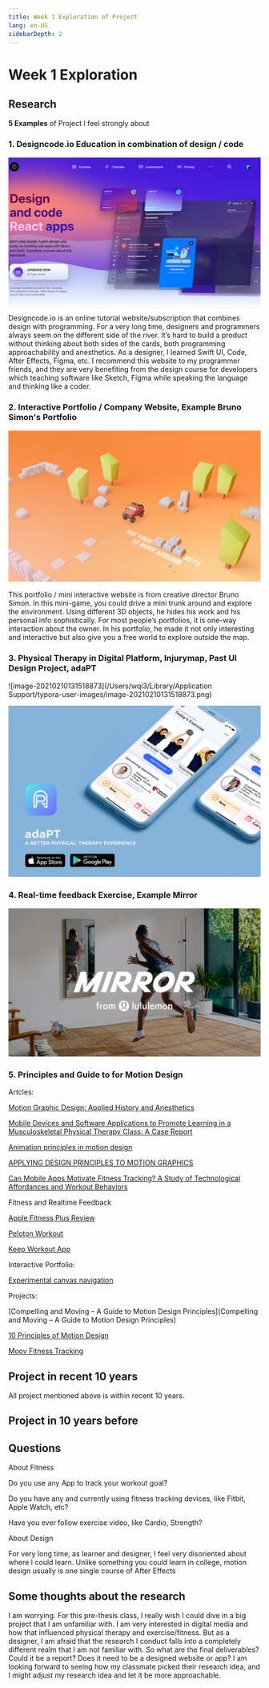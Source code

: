 ```yaml
---
title: Week 1 Exploration of Project
lang: en-US
sidebarDepth: 2
---
```


# Week 1 Exploration



## Research

**5 Examples** of Project I feel strongly about 

### 1. Designcode.io Education in combination of design / code 

![](https://raw.githubusercontent.com/irwinchyi/imgbed/master/img/20210210130929.png)

Designcode.io is an online tutorial website/subscription that combines design with programming. For a very long time, designers and programmers always seem on the different side of the river. It’s hard to build a product without thinking about both sides of the cards, both programming approachability and anesthetics. 
As a designer, I learned Swift UI, Code, After Effects, Figma, etc. I recommend this website to my programmer friends, and they are very benefiting from the design course for developers which teaching software like Sketch, Figma while speaking the language and thinking like a coder. 



### 2. Interactive Portfolio / Company Website, Example Bruno Simon's Portfolio 

![](https://raw.githubusercontent.com/irwinchyi/imgbed/master/img/20210210131313.png)

This portfolio / mini interactive website is from creative director Bruno Simon. In this mini-game, you could drive a mini trunk around and explore the environment. Using different 3D objects, he hides his work and his personal info sophistically. For most people’s portfolios, it is one-way interaction about the owner. In his portfolio, he made it not only interesting and interactive but also give you a free world to explore outside the map. 



### 3. Physical Therapy in Digital Platform, Injurymap, Past UI Design Project, adaPT

![image-20210210131518873](/Users/wqi3/Library/Application Support/typora-user-images/image-20210210131518873.png)

![](https://raw.githubusercontent.com/irwinchyi/imgbed/master/img/20210210131542.png)



### 4. Real-time feedback Exercise, Example Mirror 

![](https://raw.githubusercontent.com/irwinchyi/imgbed/master/img/20210210131648.png)



### 5. Principles and Guide to for Motion Design



Artcles:

[Motion Graphic Design: Applied History and Anesthetics](https://books.google.com/books?hl=en&lr=&id=LM2_ISpInMwC&oi=fnd&pg=PR1&dq=motion+design&ots=_QqsRrW_cD&sig=iV5b4BJiWL7lU9joq88dRLiZi5k#v=onepage&q=motion%20design&f=false)

[Mobile Devices and Software Applications to Promote Learning in a Musculoskeletal Physical Therapy Class: A Case Report](https://journals.lww.com/jopte/Fulltext/2015/29020/Mobile_Devices_and_Software_Applications_to.8.aspx)

[Animation principles in motion design](https://www.freepik.com/blog/animation-principles-in-motion-design/)

[APPLYING DESIGN PRINCIPLES TO MOTION GRAPHICS](https://blog.kadenze.com/creative-technology/applying-design-principles-to-motion-graphics/)

[Can Mobile Apps Motivate Fitness Tracking? A Study of Technological Affordances and Workout Behaviors](https://www.tandfonline.com/doi/10.1080/10410236.2018.1536961)



Fitness and Realtime Feedback

[Apple Fitness Plus Review](https://www.tomsguide.com/reviews/apple-fitness-plus)

[Peloton Workout](https://www.onepeloton.com/)

[Keep Workout App](https://www.gotokeep.com/)



Interactive Portfolio: 

[Experimental canvas navigation](https://dvein.com)



Projects: 

[Compelling and Moving – A Guide to Motion Design Principles](Compelling and Moving – A Guide to Motion Design Principles)

[10 Principles of Motion Design](https://blog.vmgstudios.com/10-principles-motion-design)

[Moov Fitness Tracking](https://welcome.moov.cc)



## Project in recent 10 years

All project mentioned above is within recent 10 years. 



## Project in 10 years before





## Questions

About Fitness

Do you use any App to track your workout goal? 

Do you have any and currently using fitness tracking devices, like Fitbit, Apple Watch, etc? 

Have you ever follow exercise video, like Cardio, Strength? 



About Design

For very long time, as learner and designer, I feel very disoriented about where I could learn. Unlike something you could learn in college, motion design usually is one single course of After Effects 



## Some thoughts about the research 

I am worrying. For this pre-thesis class, I really wish I could dive in a big project that I am unfamiliar with. I am very interested in digital media and how that influenced physical therapy and exercise/fitness. But as a designer, I am afraid that the research I conduct falls into a completely different realm that I am not familiar with. 
So what are the final deliverables? Could it be a report? Does it need to be a designed website or app? 
I am looking forward to seeing how my classmate picked their research idea, and I might adjust my research idea and let it be more approachable. 